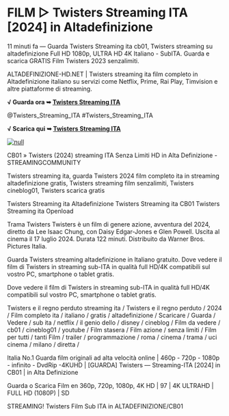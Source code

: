 # FILM ▷ Twisters Streaming ITA [2024] in Altadefinizione

11 minuti fa — Guarda Twisters Streaming ita cb01, Twisters streaming su altadefinizione Full HD 1080p, ULTRA HD 4K Italiano - SubITA. Guarda e scarica GRATIS Film Twisters 2023 senzalimiti.

ALTADEFINIZIONE-HD.NET | Twisters streaming ita film completo in Altadefinizione italiano su servizi come Netflix, Prime, Rai Play, Timvision e altre piattaforme di streaming.

**√ Guarda ora ➥ [Twisters Streaming ITA](https://t.co/iKFRd2cab5)**

@Twisters_Streaming_ITA #Twisters_Streaming_ITA

**√ Scarica qui ➥ [Twisters Streaming ITA](https://t.co/iKFRd2cab5)**

[![null](https://static.wixstatic.com/media/855a25_043b5abeb4ae4d35ac003198e7fe56ed~mv2.gif)](https://t.co/iKFRd2cab5)

CB01 » Twisters (2024) streaming ITA Senza Limiti HD in Alta Definizione - STREAMINGCOMMUNITY

Twisters streaming ita, guarda Twisters 2024 film completo ita in streaming altadefinizione gratis, Twisters streaming film senzalimiti, Twisters cineblog01, Twisters scarica gratis

Twisters Streaming ita Altadefinizione
Twisters Streaming ita CB01
Twisters Streaming ita Openload
	
Trama Twisters
Twisters è un film di genere azione, avventura del 2024, diretto da Lee Isaac Chung, con Daisy Edgar-Jones e Glen Powell. Uscita al cinema il 17 luglio 2024. Durata 122 minuti. Distribuito da Warner Bros. Pictures Italia.

Guarda Twisters streaming altadefinizione in Italiano gratuito. Dove vedere il film di Twisters in streaming sub-ITA in qualità full HD/4K compatibili sul vostro PC, smartphone o tablet gratis.

Dove vedere il film di Twisters in streaming sub-ITA in qualità full HD/4K compatibili sul vostro PC, smartphone o tablet gratis.

Twisters e il regno perduto streaming ita / Twisters e il regno perduto / 2024 / Film completo ita / italiano / gratis / altadefinizione / Scaricare / Guarda / Vedere / sub ita / netflix / il genio dello / disney / cineblog / Film da vedere / cb01 / cineblog01 / youtube / Film stasera / Film azione / senza limiti / Film per tutti / tanti Film / trailer / programmazione / roma / cinema / trama / uci cinema / milano / diretta /

Italia No.1 Guarda film originali ad alta velocità online | 460p - 720p - 1080p - infinito - DvdRip -4KUHD | [GUARDA] Twisters — Streaming-ITA [2024] in CB01 | in Alta Definizione

Guarda o Scarica Film en 360p, 720p, 1080p, 4K HD | 97 | 4K ULTRAHD | FULL HD (1080P) | SD

STREAMING! Twisters Film Sub ITA in ALTADEFINIZIONE/CB01
